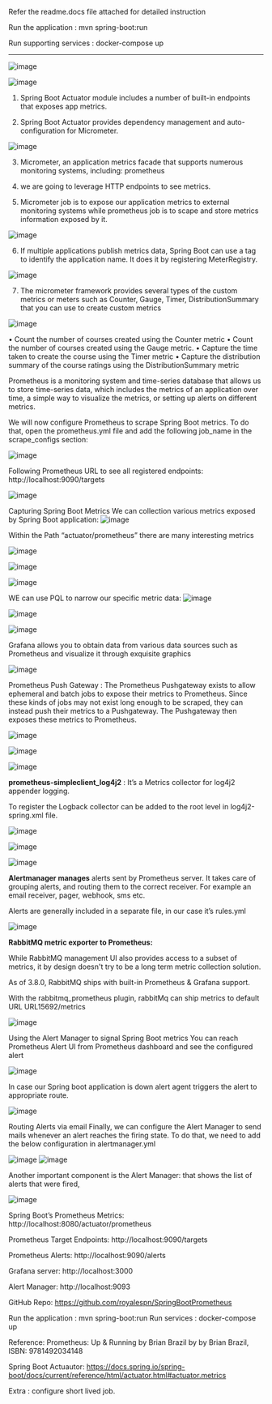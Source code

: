 Refer the readme.docs file attached for detailed instruction

Run the application : mvn spring-boot:run

Run supporting services : docker-compose up


------------------
![image](https://user-images.githubusercontent.com/17970459/158304230-0b3727fd-d12b-4db4-a3b2-bb19fc31a8a4.png)


![image](https://user-images.githubusercontent.com/17970459/158304286-85e68079-4812-498a-b762-85a1f16a0c7f.png)



 


1. Spring Boot Actuator module includes a number of built-in endpoints that exposes app metrics. 

2. Spring Boot Actuator provides dependency management and auto-configuration for Micrometer.

 ![image](https://user-images.githubusercontent.com/17970459/157604949-f99bf3c3-b5ef-4dbd-854c-ce069770fb2a.png)


 3. Micrometer, an application metrics facade that supports numerous monitoring systems, including: prometheus

4. we are going to leverage HTTP endpoints to see metrics. 

5. Micrometer job is to expose our application metrics to external monitoring systems while prometheus job is to scape and store metrics information exposed by it.

![image](https://user-images.githubusercontent.com/17970459/157604979-d6ff800e-f47d-4e90-9c3b-0c7f2a659264.png)



6. If multiple applications publish metrics data, Spring Boot can use a tag to identify the application name. It does it by registering MeterRegistry.

 ![image](https://user-images.githubusercontent.com/17970459/157605003-7e484051-5bde-4383-bec4-1ddfaab98dc5.png)


7. The micrometer framework provides several types of the custom metrics or meters such as Counter, Gauge, Timer, DistributionSummary that you can use to create custom metrics

![image](https://user-images.githubusercontent.com/17970459/157605039-838ac5bd-5971-4b9c-8fe5-0837035c5c64.png)


• Count the number of courses created using the Counter metric
• Count the number of courses created using the Gauge metric. 
• Capture the time taken to create the course using the Timer metric
• Capture the distribution summary of the course ratings using the     DistributionSummary metric

 



Prometheus is a monitoring system and time-series database that allows us to store time-series data, which includes the metrics of an application over time, a simple way to visualize the metrics, or setting up alerts on different metrics.

We will now configure Prometheus to scrape Spring Boot metrics. To do that, open the prometheus.yml file and add the following job_name in the scrape_configs section:

 ![image](https://user-images.githubusercontent.com/17970459/157605113-086ddbce-c93e-47e6-8b05-b67517b2a576.png)




Following Prometheus URL to see all registered endpoints: http://localhost:9090/targets

![image](https://user-images.githubusercontent.com/17970459/157605155-e4ee1655-4c32-4c1a-bd89-85823075a7d6.png)

 

Capturing Spring Boot Metrics
We can collection various metrics exposed by Spring Boot application:
![image](https://user-images.githubusercontent.com/17970459/157605197-2c2aaa59-1aad-483a-9247-06983cd657dc.png)

 

Within the Path “actuator/prometheus” there are many interesting metrics

 ![image](https://user-images.githubusercontent.com/17970459/157605244-7b5ede9b-7d9c-40b6-9730-374078c047f5.png)

![image](https://user-images.githubusercontent.com/17970459/157605277-379925ab-6cf2-4bb7-a56c-668c7bdb917f.png)

![image](https://user-images.githubusercontent.com/17970459/157605299-0b71500f-ed0d-4427-ac41-6f56e19bc5be.png)






WE can use PQL to narrow our specific metric data: 
 ![image](https://user-images.githubusercontent.com/17970459/157605321-bf3dd71a-2932-46a5-a419-b1f07d2ccfa2.png)

![image](https://user-images.githubusercontent.com/17970459/157605348-c9cefd49-874b-4fdd-b9de-04b9e82dbc7a.png)

![image](https://user-images.githubusercontent.com/17970459/157605383-de986504-9dbb-4545-b756-62eccd16fabc.png)

 


 

Grafana allows you to obtain data from various data sources such as Prometheus and visualize it through exquisite graphics

 ![image](https://user-images.githubusercontent.com/17970459/157605407-faf05fa6-511a-4761-8b6d-f9f6bce50c59.png)

 
Prometheus Push Gateway : The Prometheus Pushgateway exists to allow ephemeral and batch jobs to expose their metrics to Prometheus. Since these kinds of jobs may not exist long enough to be scraped, they can instead push their metrics to a Pushgateway. The Pushgateway then exposes these metrics to Prometheus.

![image](https://user-images.githubusercontent.com/17970459/158304429-74bbe18b-8613-40f2-917a-6829b56f63dc.png)


![image](https://user-images.githubusercontent.com/17970459/158304446-90af2fa4-5e6d-4d6e-ab64-c199c0b09894.png)


![image](https://user-images.githubusercontent.com/17970459/158304469-870d048d-ae79-4926-9fcf-93c5719d49ae.png)







**prometheus-simpleclient_log4j2** : It’s a Metrics collector for log4j2 appender logging. 

To register the Logback collector can be added to the root level in log4j2-spring.xml file.

![image](https://user-images.githubusercontent.com/17970459/158304583-416612fe-2dba-4416-89cb-e308a38c0a42.png)

![image](https://user-images.githubusercontent.com/17970459/158304596-370b2b41-b124-4a4e-8dd7-425e596d2293.png)


![image](https://user-images.githubusercontent.com/17970459/158304612-7e3b2b62-93f6-4ae6-9cad-1e09079d44f5.png)















**Alertmanager manages** alerts sent by Prometheus server. It takes care of grouping alerts, and routing them to the correct receiver. For example an email receiver, pager, webhook, sms etc.

Alerts are generally included in a separate file, in our case it’s rules.yml

 ![image](https://user-images.githubusercontent.com/17970459/157605469-86531a99-c0be-40e4-a153-a74a3c983396.png)


**RabbitMQ metric exporter to Prometheus:**

While RabbitMQ management UI also provides access to a subset of metrics, it by design doesn't try to be a long term metric collection solution. 

As of 3.8.0, RabbitMQ ships with built-in Prometheus & Grafana support.

With the rabbitmq_prometheus plugin, rabbitMq can ship metrics to default URL URL15692/metrics

![image](https://user-images.githubusercontent.com/17970459/158304735-080e469b-f6c2-485a-a712-71532d5af47a.png)




Using the Alert Manager to signal Spring Boot metrics
You can reach Prometheus Alert UI from Prometheus dashboard and see the configured alert

![image](https://user-images.githubusercontent.com/17970459/157605526-cc7afa4e-dbcb-4d17-92ac-616ecd5e73e6.png)

 


In case our Spring boot application is down alert agent triggers the alert to appropriate route.

 ![image](https://user-images.githubusercontent.com/17970459/157605555-04df45b0-6b56-4423-ae67-1822b1faaf3b.png)




Routing Alerts via email
Finally, we can configure the Alert Manager to send mails whenever an alert reaches the firing state. To do that, we need to add the below configuration in alertmanager.yml
 
![image](https://user-images.githubusercontent.com/17970459/157605611-bb8f61cf-902e-42ef-8ab9-ebe17325a51c.png)
![image](https://user-images.githubusercontent.com/17970459/157605636-71ddfe73-57e5-4f80-80ff-d7f24708da4e.png)

 



Another important component is the Alert Manager: that shows the list of alerts that were fired,
 
![image](https://user-images.githubusercontent.com/17970459/157605655-cc3c11a0-8624-46d7-b37d-c2e173194e3b.png)



Spring Boot’s Prometheus Metrics: http://localhost:8080/actuator/prometheus

Prometheus Target Endpoints: http://localhost:9090/targets

Prometheus Alerts: http://localhost:9090/alerts

Grafana server: http://localhost:3000

Alert Manager: http://localhost:9093

GitHub Repo: https://github.com/royalespn/SpringBootPrometheus

Run the application : mvn spring-boot:run
Run services : docker-compose up
 

Reference: 
Prometheus: Up & Running by Brian Brazil by by Brian Brazil, ISBN: 9781492034148

Spring Boot Actuautor: https://docs.spring.io/spring-boot/docs/current/reference/html/actuator.html#actuator.metrics

Extra : configure short lived job.



